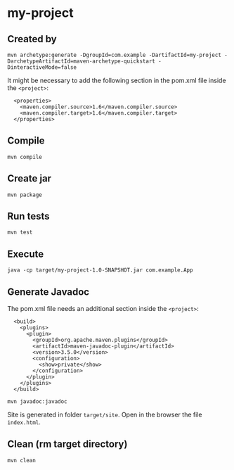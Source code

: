 # my-project

## Created by
```
mvn archetype:generate -DgroupId=com.example -DartifactId=my-project -DarchetypeArtifactId=maven-archetype-quickstart -DinteractiveMode=false
```

It might be necessary to add the following section in the pom.xml file inside the `<project>`:
```
  <properties>
    <maven.compiler.source>1.6</maven.compiler.source>
    <maven.compiler.target>1.6</maven.compiler.target>
  </properties>
```

## Compile
```
mvn compile
```

## Create jar
```
mvn package
```

## Run tests
```
mvn test
```

## Execute
```
java -cp target/my-project-1.0-SNAPSHOT.jar com.example.App
```

## Generate Javadoc
The pom.xml file needs an additional section inside the `<project>`:
```
  <build>
    <plugins>
      <plugin>
        <groupId>org.apache.maven.plugins</groupId>
        <artifactId>maven-javadoc-plugin</artifactId>
        <version>3.5.0</version>
        <configuration>
          <show>private</show>
        </configuration>
      </plugin>
    </plugins>
  </build>
```

```
mvn javadoc:javadoc 
```
Site is generated in folder `target/site`. Open in the browser the file `index.html`.

## Clean (rm target directory)
```
mvn clean
```